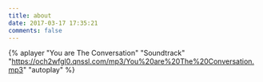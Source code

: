 ```yaml
---
title: about
date: 2017-03-17 17:35:21
comments: false
---
```

{% aplayer "You are The Conversation" "Soundtrack" "https://och2wfgl0.qnssl.com/mp3/You%20are%20The%20Conversation.mp3" "autoplay" %}
